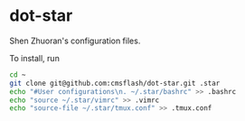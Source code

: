 # dot-star

Shen Zhuoran's configuration files.

To install, run

```bash
cd ~
git clone git@github.com:cmsflash/dot-star.git .star
echo "#User configurations\n. ~/.star/bashrc" >> .bashrc
echo "source ~/.star/vimrc" >> .vimrc
echo "source-file ~/.star/tmux.conf" >> .tmux.conf
```
